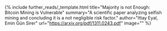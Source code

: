 {%
  include further_reads/_template.html
  title="Majority is not Enough: Bitcoin Mining is Vulnerable"
  summary="A scientific paper analyzing selfish mining and concluding it is a not negligible risk factor."
  author="Ittay Eyal, Emin Gün Sirer"
  url="https://arxiv.org/pdf/1311.0243.pdf"
  image=""
%}
